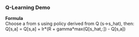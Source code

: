 ### Q-Learning Demo

**Formula**  
Choose a from s using policy derived from Q (s->s_hat), then:
</br>
Q[s,a] = Q[s,a] + lr*(R + gamma*max(Q[s_hat,:]) - Q[s,a])